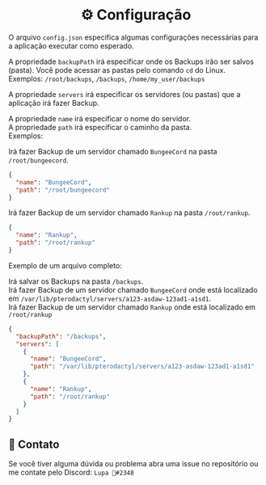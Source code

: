 <p>
  <h1 align="center">⚙️ Configuração</h1>
</p>

O arquivo `config.json` especifica algumas configurações necessárias para a aplicação executar como esperado.

A propriedade `backupPath` irá especificar onde os Backups irão ser salvos (pasta).
Você pode acessar as pastas pelo comando `cd` do Linux.  
Exemplos: `/root/backups`, `/backups`, `/home/my_user/backups`

A propriedade `servers` irá especificar os servidores (ou pastas) que a aplicação irá fazer Backup.

A propriedade `name` irá especificar o nome do servidor.  
A propriedade `path` irá especificar o caminho da pasta.  
Exemplos:

Irá fazer Backup de um servidor chamado `BungeeCord` na pasta `/root/bungeecord`.

```json
{
  "name": "BungeeCord",
  "path": "/root/bungeecord"
}
```

Irá fazer Backup de um servidor chamado `Rankup` na pasta `/root/rankup`.

```json
{
  "name": "Rankup",
  "path": "/root/rankup"
}
```

Exemplo de um arquivo completo:

Irá salvar os Backups na pasta `/backups`.  
Irá fazer Backup de um servidor chamado `BungeeCord` onde está localizado em `/var/lib/pterodactyl/servers/a123-asdaw-123ad1-a1sd1`.  
Irá fazer Backup de um servidor chamado `Rankup` onde está localizado em `/root/rankup`

```json
{
  "backupPath": "/backups",
  "servers": [
    {
      "name": "BungeeCord",
      "path": "/var/lib/pterodactyl/servers/a123-asdaw-123ad1-a1sd1"
    },
    {
      "name": "Rankup",
      "path": "/root/rankup"
    }
  ]
}
```

## 📝 Contato

Se você tiver alguma dúvida ou problema abra uma issue no repositório ou me contate pelo Discord: `Lupa 🎃#2348`
